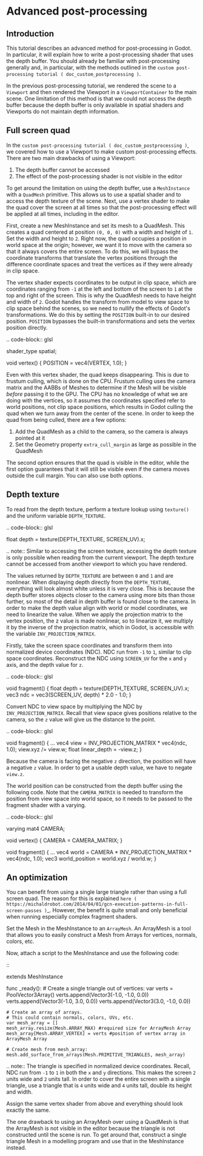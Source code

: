 

Advanced post-processing
========================

Introduction
------------

This tutorial describes an advanced method for post-processing in Godot.
In particular, it will explain how to write a post-processing shader that
uses the depth buffer. You should already be familiar with post-processing
generally and, in particular, with the methods outlined in the `custom post-processing tutorial ( doc_custom_postprocessing )`.

In the previous post-processing tutorial, we rendered the scene to a `Viewport`
and then rendered the Viewport in a `ViewportContainer`
to the main scene. One limitation of this method is that we could not access the
depth buffer because the depth buffer is only available in spatial shaders and
Viewports do not maintain depth information.

Full screen quad
----------------

In the `custom post-processing tutorial ( doc_custom_postprocessing )`, we
covered how to use a Viewport to make custom post-processing effects. There are
two main drawbacks of using a Viewport:

1. The depth buffer cannot be accessed
2. The effect of the post-processing shader is not visible in the editor

To get around the limitation on using the depth buffer, use a `MeshInstance`
with a `QuadMesh` primitive. This allows us to use a spatial
shader and to access the depth texture of the scene. Next, use a vertex shader
to make the quad cover the screen at all times so that the post-processing
effect will be applied at all times, including in the editor.

First, create a new MeshInstance and set its mesh to a QuadMesh. This creates a quad
centered at position `(0, 0, 0)` with a width and height of `1`. Set the width
and height to `2`. Right now, the quad occupies a position in world space at the
origin; however, we want it to move with the camera so that it always covers the
entire screen. To do this, we will bypass the coordinate transforms that translate
the vertex positions through the difference coordinate spaces and treat the vertices
as if they were already in clip space.

The vertex shader expects coordinates to be output in clip space, which are coordinates
ranging from `-1` at the left and bottom of the screen to `1` at the top and right
of the screen. This is why the QuadMesh needs to have height and width of `2`.
Godot handles the transform from model to view space to clip space behind the scenes,
so we need to nullify the effects of Godot's transformations. We do this by setting the
`POSITION` built-in to our desired position. `POSITION` bypasses the built-in transformations
and sets the vertex position directly.

.. code-block:: glsl

  shader_type spatial;

  void vertex() {
    POSITION = vec4(VERTEX, 1.0);
  }

Even with this vertex shader, the quad keeps disappearing. This is due to frustum
culling, which is done on the CPU. Frustum culling uses the camera matrix and the
AABBs of Meshes to determine if the Mesh will be visible *before* passing it to the GPU.
The CPU has no knowledge of what we are doing with the vertices, so it assumes the
coordinates specified refer to world positions, not clip space positions, which results
in Godot culling the quad when we turn away from the center of the scene. In
order to keep the quad from being culled, there are a few options:

1. Add the QuadMesh as a child to the camera, so the camera is always pointed at it
2. Set the Geometry property `extra_cull_margin` as large as possible in the QuadMesh

The second option ensures that the quad is visible in the editor, while the first
option guarantees that it will still be visible even if the camera moves outside the cull margin.
You can also use both options.

Depth texture
-------------

To read from the depth texture, perform a texture lookup using `texture()` and
the uniform variable `DEPTH_TEXTURE`.

.. code-block:: glsl

  float depth = texture(DEPTH_TEXTURE, SCREEN_UV).x;

.. note:: Similar to accessing the screen texture, accessing the depth texture is only
          possible when reading from the current viewport. The depth texture cannot be
          accessed from another viewport to which you have rendered.

The values returned by `DEPTH_TEXTURE` are between `0` and `1` and are nonlinear.
When displaying depth directly from the `DEPTH_TEXTURE`, everything will look almost
white unless it is very close. This is because the depth buffer stores objects closer
to the camera using more bits than those further, so most of the detail in depth
buffer is found close to the camera. In order to make the depth value align with world or
model coordinates, we need to linearize the value. When we apply the projection matrix to the
vertex position, the z value is made nonlinear, so to linearize it, we multiply it by the
inverse of the projection matrix, which in Godot, is accessible with the variable
`INV_PROJECTION_MATRIX`.

Firstly, take the screen space coordinates and transform them into normalized device
coordinates (NDC). NDC run from `-1` to `1`, similar to clip space coordinates.
Reconstruct the NDC using `SCREEN_UV` for the `x` and `y` axis, and
the depth value for `z`.

.. code-block:: glsl

  void fragment() {
    float depth = texture(DEPTH_TEXTURE, SCREEN_UV).x;
    vec3 ndc = vec3(SCREEN_UV, depth) * 2.0 - 1.0;
  }

Convert NDC to view space by multiplying the NDC by `INV_PROJECTION_MATRIX`.
Recall that view space gives positions relative to the camera, so the `z` value will give us
the distance to the point.

.. code-block:: glsl

  void fragment() {
    ...
    vec4 view = INV_PROJECTION_MATRIX * vec4(ndc, 1.0);
    view.xyz /= view.w;
    float linear_depth = -view.z;
  }

Because the camera is facing the negative `z` direction, the position will have a negative `z` value.
In order to get a usable depth value, we have to negate `view.z`.

The world position can be constructed from the depth buffer using the following code. Note
that the `CAMERA_MATRIX` is needed to transform the position from view space into world space, so
it needs to be passed to the fragment shader with a varying.

.. code-block:: glsl

  varying mat4 CAMERA;

  void vertex() {
    CAMERA = CAMERA_MATRIX;
  }

  void fragment() {
    ...
    vec4 world = CAMERA * INV_PROJECTION_MATRIX * vec4(ndc, 1.0);
    vec3 world_position = world.xyz / world.w;
  }

An optimization
---------------

You can benefit from using a single large triangle rather than using a full
screen quad. The reason for this is explained `here ( https://michaldrobot.com/2014/04/01/gcn-execution-patterns-in-full-screen-passes )`_.
However, the benefit is quite small and only beneficial when running especially
complex fragment shaders.

Set the Mesh in the MeshInstance to an `ArrayMesh`. An
ArrayMesh is a tool that allows you to easily construct a Mesh from Arrays for
vertices, normals, colors, etc.

Now, attach a script to the MeshInstance and use the following code:

::

  extends MeshInstance

  func _ready():
    # Create a single triangle out of vertices:
    var verts = PoolVector3Array()
    verts.append(Vector3(-1.0, -1.0, 0.0))
    verts.append(Vector3(-1.0, 3.0, 0.0))
    verts.append(Vector3(3.0, -1.0, 0.0))

    # Create an array of arrays.
    # This could contain normals, colors, UVs, etc.
    var mesh_array = []
    mesh_array.resize(Mesh.ARRAY_MAX) #required size for ArrayMesh Array
    mesh_array[Mesh.ARRAY_VERTEX] = verts #position of vertex array in ArrayMesh Array

    # Create mesh from mesh_array:
    mesh.add_surface_from_arrays(Mesh.PRIMITIVE_TRIANGLES, mesh_array)

.. note:: The triangle is specified in normalized device coordinates. Recall, NDC run
          from `-1` to `1` in both the `x` and `y` directions. This makes the screen
          `2` units wide and `2` units tall. In order to cover the entire screen with
          a single triangle, use a triangle that is `4` units wide and `4`
          units tall, double its height and width.

Assign the same vertex shader from above and everything should look exactly the same.

The one drawback to using an ArrayMesh over using a QuadMesh is that the ArrayMesh
is not visible in the editor because the triangle is not constructed until the scene
is run. To get around that, construct a single triangle Mesh in a modelling program
and use that in the MeshInstance instead.
